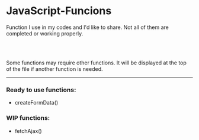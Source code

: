 # JavaScript-Funcions

<p>  Function I use in my codes and I'd like to share. Not all of them are completed or working properly.</p>
<br><br>
<p>  Some functions may require other functions. It will be displayed at the top of the file if another function is needed.</p>

<hr>
<h3>Ready to use functions:</h3>
<ul>
  <li>createFormData()</li>
</ul>

<h3>WIP functions:</h3>
<ul>
  <li>fetchAjax()</li>
</ul>
